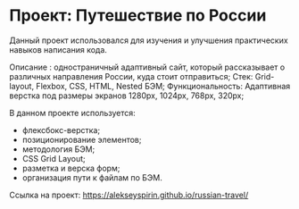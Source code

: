 # Проект: Путешествие по России

Данный проект использовался для изучения и улучшения практических навыков написания кода.

Описание : одностраничный адаптивный сайт, который рассказывает о различных направления России, куда стоит отправиться; Стек: Grid-layout, Flexbox, CSS, HTML, Nested БЭМ; Функциональность: Адаптивная верстка под размеры экранов 1280px, 1024px, 768px, 320px; 

В данном проекте используется:

- флексбокс-верстка;
- позиционирование элементов;
- методология БЭМ;
- CSS Grid Layout;
- разметка и верска форм;
- организация пути к файлам по БЭМ.


Ссылка на проект: 
https://alekseyspirin.github.io/russian-travel/
